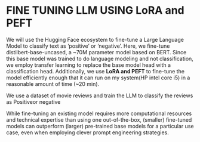 # FINE TUNING LLM USING LoRA and PEFT
We will use the Hugging Face ecosystem to fine-tune a Large Language Model to classify text as ‘positive’ or ‘negative’. Here, we fine-tune distilbert-base-uncased, a ~70M parameter model based on BERT. Since this base model was trained to do language modeling and not classification, we employ transfer learning to replace the base model head with a classification head. Additionally, we use **LoRA and PEFT** to fine-tune the model efficiently enough that it can run on my system(HP intel core i5) in a reasonable amount of time (~20 min).

We use a dataset of movie reviews and train the LLM to classify the  reviews as Positiveor negative


While fine-tuning an existing model requires more computational resources and technical expertise than using one out-of-the-box, (smaller) fine-tuned models can outperform (larger) pre-trained base models for a particular use case, even when employing clever prompt engineering strategies.
